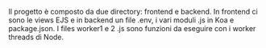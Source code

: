 Il progetto è composto da due directory: frontend e backend.
In frontend ci sono le views EJS e in backend un file .env, i vari moduli .js in Koa e package.json.
I files worker1 e 2 .js sono funzioni da eseguire con i worker threads di Node.
